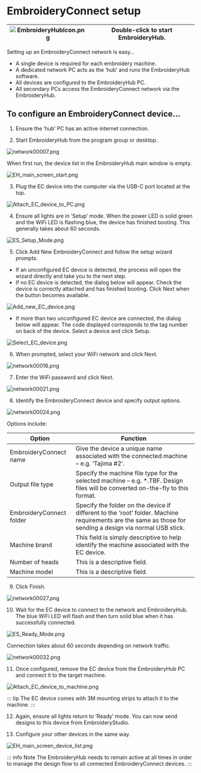 # EmbroideryConnect setup

| ![EmbroideryHubIcon.png](assets/EmbroideryHubIcon.png) | Double-click to start EmbroideryHub. |
| ------------------------------------------------------ | ------------------------------------ |

Setting up an EmbroideryConnect network is easy…

- A single device is required for each embroidery machine.
- A dedicated network PC acts as the ‘hub’ and runs the EmbroideryHub software.
- All devices are configured to the EmbroideryHub PC.
- All secondary PCs access the EmbroideryConnect network via the EmbroideryHub.

## To configure an EmbroideryConnect device...

1. Ensure the ‘hub’ PC has an active internet connection.

2. Start EmbroideryHub from the program group or desktop.

![network00007.png](assets/network00007.png)

When first run, the device list in the EmbroideryHub main window is empty.

![EH_main_screen_start.png](assets/EH_main_screen_start.png)

3. Plug the EC device into the computer via the USB-C port located at the top.

![Attach_EC_device_to_PC.png](assets/Attach_EC_device_to_PC.png)

4. Ensure all lights are in ‘Setup’ mode. When the power LED is solid green and the WiFi LED is flashing blue, the device has finished booting. This generally takes about 60 seconds.

![ES_Setup_Mode.png](assets/ES_Setup_Mode.png)

5. Click Add New EmbroideryConnect and follow the setup wizard prompts.

- If an unconfigured EC device is detected, the process will open the wizard directly and take you to the next step.
- If no EC device is detected, the dialog below will appear. Check the device is correctly attached and has finished booting. Click Next when the button becomes available.

![Add_new_EC_device.png](assets/Add_new_EC_device.png)

- If more than two unconfigured EC device are connected, the dialog below will appear. The code displayed corresponds to the tag number on back of the device. Select a device and click Setup.

![Select_EC_device.png](assets/Select_EC_device.png)

6. When prompted, select your WiFi network and click Next.

![network00018.png](assets/network00018.png)

7. Enter the WiFi password and click Next.

![network00021.png](assets/network00021.png)

8. Identify the EmbroideryConnect device and specify output options.

![network00024.png](assets/network00024.png)

Options include:

| Option                   | Function                                                                                                                                                  |
| ------------------------ | --------------------------------------------------------------------------------------------------------------------------------------------------------- |
| EmbroideryConnect name   | Give the device a unique name associated with the connected machine – e.g. ‘Tajima #2’.                                                                   |
| Output file type         | Specify the machine file type for the selected machine – e.g. \*.TBF. Design files will be converted on-the-fly to this format.                           |
| EmbroideryConnect folder | Specify the folder on the device if different to the ‘root’ folder. Machine requirements are the same as those for sending a design via normal USB stick. |
| Machine brand            | This field is simply descriptive to help identify the machine associated with the EC device.                                                              |
| Number of heads          | This is a descriptive field.                                                                                                                              |
| Machine model            | This is a descriptive field.                                                                                                                              |

9. Click Finish.

![network00027.png](assets/network00027.png)

10. Wait for the EC device to connect to the network and EmbroideryHub. The blue WiFi LED will flash and then turn solid blue when it has successfully connected.

![ES_Ready_Mode.png](assets/ES_Ready_Mode.png)

Connection takes about 60 seconds depending on network traffic.

![network00032.png](assets/network00032.png)

11. Once configured, remove the EC device from the EmbroideryHub PC and connect it to the target machine.

![Attach_EC_device_to_machine.png](assets/Attach_EC_device_to_machine.png)

::: tip
The EC device comes with 3M mounting strips to attach it to the machine.
:::

12. Again, ensure all lights return to ‘Ready’ mode. You can now send designs to this device from EmbroideryStudio.

13. Configure your other devices in the same way.

![EH_main_screen_device_list.png](assets/EH_main_screen_device_list.png)

::: info Note
The EmbroideryHub needs to remain active at all times in order to manage the design flow to all connected EmbroideryConnect devices.
:::
